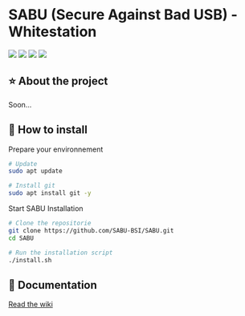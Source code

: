 # SABU (Secure Against Bad USB) - Whitestation
<a target="_blank" href="https://github.com/SABU-WS/SABU"><img src="https://img.shields.io/github/contributors/SABU-WS/SABU" /></a> <a target="_blank" href="https://github.com/SABU-WS/SABU"><img src="https://img.shields.io/github/last-commit/SABU-WS/SABU" /></a> <a target="_blank" href="https://github.com/SABU-WS/SABU"><img src="https://img.shields.io/github/repo-size/SABU-WS/SABU" /></a> <a target="_blank" href="https://github.com/SABU-WS/SABU"><img src="https://img.shields.io/github/license/SABU-WS/SABU" /></a>

## ⭐ About the project
Soon...

## 🔧 How to install
Prepare your environnement
```bash
# Update
sudo apt update

# Install git
sudo apt install git -y
```

Start SABU Installation
```bash
# Clone the repositorie
git clone https://github.com/SABU-BSI/SABU.git
cd SABU

# Run the installation script
./install.sh
```

## 📄 Documentation
[Read the wiki](https://github.com/SABU-WS/SABU/wiki)
